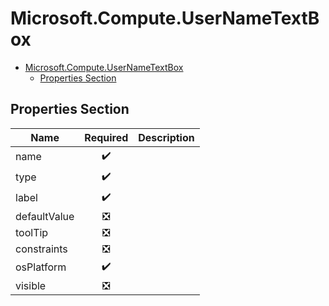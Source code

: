 <a name="microsoft-compute-usernametextbox"></a>
# Microsoft.Compute.UserNameTextBox
* [Microsoft.Compute.UserNameTextBox](#microsoft-compute-usernametextbox)
    * [Properties Section](#microsoft-compute-usernametextbox-properties-section)

<a name="microsoft-compute-usernametextbox-properties-section"></a>
## Properties Section
| Name | Required | Description
| ---|:--:|:--:|
|name|:heavy_check_mark:|
|type|:heavy_check_mark:|
|label|:heavy_check_mark:|
|defaultValue|:negative_squared_cross_mark:|
|toolTip|:negative_squared_cross_mark:|
|constraints|:negative_squared_cross_mark:|
|osPlatform|:heavy_check_mark:|
|visible|:negative_squared_cross_mark:|
